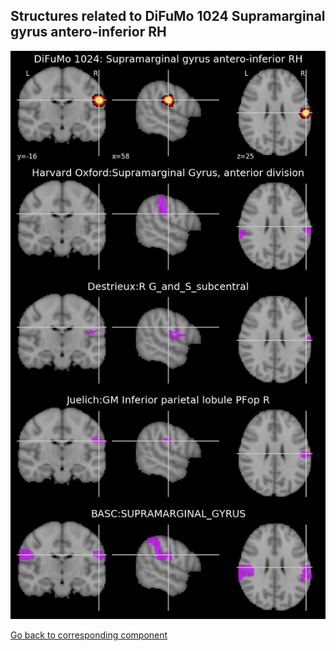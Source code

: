 


## Structures related to DiFuMo 1024 Supramarginal gyrus antero-inferior RH

![940](940.jpg "Structures related to DiFuMo 1024 Supramarginal gyrus antero-inferior RH")

[Go back to corresponding component](https://parietal-inria.github.io/DiFuMo/1024/html/940.html)